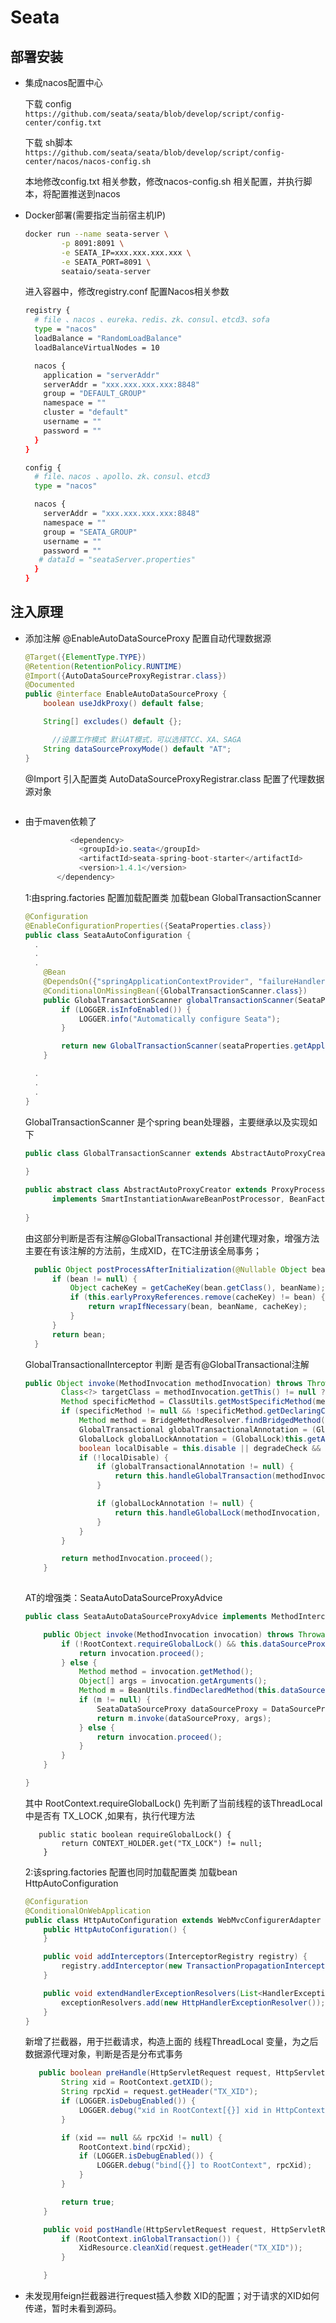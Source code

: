 # Seata

## 部署安装

- 集成nacos配置中心

  下载 config ` https://github.com/seata/seata/blob/develop/script/config-center/config.txt`

  下载 sh脚本 `https://github.com/seata/seata/blob/develop/script/config-center/nacos/nacos-config.sh`

  本地修改config.txt 相关参数，修改nacos-config.sh 相关配置，并执行脚本，将配置推送到nacos

- Docker部署(需要指定当前宿主机IP)

  ```sh
  docker run --name seata-server \
          -p 8091:8091 \
          -e SEATA_IP=xxx.xxx.xxx.xxx \
          -e SEATA_PORT=8091 \
          seataio/seata-server
  ```

  进入容器中，修改registry.conf 配置Nacos相关参数

  ```sh
  registry {
    # file 、nacos 、eureka、redis、zk、consul、etcd3、sofa
    type = "nacos"
    loadBalance = "RandomLoadBalance"
    loadBalanceVirtualNodes = 10
  
    nacos {
      application = "serverAddr"
      serverAddr = "xxx.xxx.xxx.xxx:8848"
      group = "DEFAULT_GROUP"
      namespace = ""
      cluster = "default"
      username = ""
      password = ""
    }
  }
  
  config {
    # file、nacos 、apollo、zk、consul、etcd3
    type = "nacos"
  
    nacos {
      serverAddr = "xxx.xxx.xxx.xxx:8848"
      namespace = ""
      group = "SEATA_GROUP"
      username = ""
      password = ""
     # dataId = "seataServer.properties"
    }
  }
  ```



## 注入原理

- 添加注解 @EnableAutoDataSourceProxy 配置自动代理数据源

  ```java
  @Target({ElementType.TYPE})
  @Retention(RetentionPolicy.RUNTIME)
  @Import({AutoDataSourceProxyRegistrar.class})
  @Documented
  public @interface EnableAutoDataSourceProxy {
      boolean useJdkProxy() default false;
  
      String[] excludes() default {};
  
  		//设置工作模式 默认AT模式，可以选择TCC、XA、SAGA
      String dataSourceProxyMode() default "AT";
  }
  ```

  @Import 引入配置类 AutoDataSourceProxyRegistrar.class  配置了代理数据源对象

  ```java
  
  ```

- 由于maven依赖了

  ```java
   			<dependency>
              <groupId>io.seata</groupId>
              <artifactId>seata-spring-boot-starter</artifactId>
              <version>1.4.1</version>
         </dependency>
  ```

  1:由spring.factories 配置加载配置类 加载bean GlobalTransactionScanner

  ```java
  @Configuration
  @EnableConfigurationProperties({SeataProperties.class})
  public class SeataAutoConfiguration {
  	.
    .
    .
      @Bean
      @DependsOn({"springApplicationContextProvider", "failureHandler"})
      @ConditionalOnMissingBean({GlobalTransactionScanner.class})
      public GlobalTransactionScanner globalTransactionScanner(SeataProperties seataProperties, FailureHandler failureHandler) {
          if (LOGGER.isInfoEnabled()) {
              LOGGER.info("Automatically configure Seata");
          }
  
          return new GlobalTransactionScanner(seataProperties.getApplicationId(), 		   seataProperties.getTxServiceGroup(), failureHandler);
      }
  
  	.
    .
    .
  }
  ```

  GlobalTransactionScanner 是个spring bean处理器，主要继承以及实现如下

  ```java
  public class GlobalTransactionScanner extends AbstractAutoProxyCreator implements ConfigurationChangeListener, InitializingBean, ApplicationContextAware, DisposableBean {
    
  }
  
  public abstract class AbstractAutoProxyCreator extends ProxyProcessorSupport
  		implements SmartInstantiationAwareBeanPostProcessor, BeanFactoryAware {
    
  }
  ```

  由这部分判断是否有注解@GlobalTransactional 并创建代理对象，增强方法主要在有该注解的方法前，生成XID，在TC注册该全局事务；

  ```java
  	public Object postProcessAfterInitialization(@Nullable Object bean, String beanName) {
  		if (bean != null) {
  			Object cacheKey = getCacheKey(bean.getClass(), beanName);
  			if (this.earlyProxyReferences.remove(cacheKey) != bean) {
  				return wrapIfNecessary(bean, beanName, cacheKey);
  			}
  		}
  		return bean;
  	}
  ```

  GlobalTransactionalInterceptor 判断 是否有@GlobalTransactional注解

  ```java
  public Object invoke(MethodInvocation methodInvocation) throws Throwable {
          Class<?> targetClass = methodInvocation.getThis() != null ? AopUtils.getTargetClass(methodInvocation.getThis()) : null;
          Method specificMethod = ClassUtils.getMostSpecificMethod(methodInvocation.getMethod(), targetClass);
          if (specificMethod != null && !specificMethod.getDeclaringClass().equals(Object.class)) {
              Method method = BridgeMethodResolver.findBridgedMethod(specificMethod);
              GlobalTransactional globalTransactionalAnnotation = (GlobalTransactional)this.getAnnotation(method, targetClass, GlobalTransactional.class);
              GlobalLock globalLockAnnotation = (GlobalLock)this.getAnnotation(method, targetClass, GlobalLock.class);
              boolean localDisable = this.disable || degradeCheck && degradeNum >= degradeCheckAllowTimes;
              if (!localDisable) {
                  if (globalTransactionalAnnotation != null) {
                      return this.handleGlobalTransaction(methodInvocation, globalTransactionalAnnotation);
                  }
  
                  if (globalLockAnnotation != null) {
                      return this.handleGlobalLock(methodInvocation, globalLockAnnotation);
                  }
              }
          }
  
          return methodInvocation.proceed();
      }
    
  ```

  AT的增强类：SeataAutoDataSourceProxyAdvice

  ```java
  public class SeataAutoDataSourceProxyAdvice implements MethodInterceptor, IntroductionInfo {
  
      public Object invoke(MethodInvocation invocation) throws Throwable {
          if (!RootContext.requireGlobalLock() && this.dataSourceProxyMode != RootContext.getBranchType()) {
              return invocation.proceed();
          } else {
              Method method = invocation.getMethod();
              Object[] args = invocation.getArguments();
              Method m = BeanUtils.findDeclaredMethod(this.dataSourceProxyClazz, method.getName(), method.getParameterTypes());
              if (m != null) {
                  SeataDataSourceProxy dataSourceProxy = DataSourceProxyHolder.get().putDataSource((DataSource)invocation.getThis(), this.dataSourceProxyMode);
                  return m.invoke(dataSourceProxy, args);
              } else {
                  return invocation.proceed();
              }
          }
      }
  
  }
  ```

  其中 RootContext.requireGlobalLock() 先判断了当前线程的该ThreadLocal中是否有 TX_LOCK ,如果有，执行代理方法

  ```
     public static boolean requireGlobalLock() {
          return CONTEXT_HOLDER.get("TX_LOCK") != null;
      }
  ```

  2:该spring.factories 配置也同时加载配置类 加载bean HttpAutoConfiguration

  ```java
  @Configuration
  @ConditionalOnWebApplication
  public class HttpAutoConfiguration extends WebMvcConfigurerAdapter {
      public HttpAutoConfiguration() {
      }
  
      public void addInterceptors(InterceptorRegistry registry) {
          registry.addInterceptor(new TransactionPropagationInterceptor());
      }
  
      public void extendHandlerExceptionResolvers(List<HandlerExceptionResolver> exceptionResolvers) {
          exceptionResolvers.add(new HttpHandlerExceptionResolver());
      }
  }
  
  
  ```

  新增了拦截器，用于拦截请求，构造上面的 线程ThreadLocal 变量，为之后数据源代理对象，判断是否是分布式事务

  ```java
     public boolean preHandle(HttpServletRequest request, HttpServletResponse response, Object handler) {
          String xid = RootContext.getXID();
          String rpcXid = request.getHeader("TX_XID");
          if (LOGGER.isDebugEnabled()) {
              LOGGER.debug("xid in RootContext[{}] xid in HttpContext[{}]", xid, rpcXid);
          }
  
          if (xid == null && rpcXid != null) {
              RootContext.bind(rpcXid);
              if (LOGGER.isDebugEnabled()) {
                  LOGGER.debug("bind[{}] to RootContext", rpcXid);
              }
          }
  
          return true;
      }
  
      public void postHandle(HttpServletRequest request, HttpServletResponse response, Object handler, ModelAndView modelAndView) {
          if (RootContext.inGlobalTransaction()) {
              XidResource.cleanXid(request.getHeader("TX_XID"));
          }
  
      }
  ```

- 未发现用feign拦截器进行request插入参数 XID的配置；对于请求的XID如何传递，暂时未看到源码。
